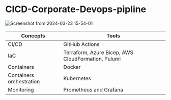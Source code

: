 # CICD-Corporate-Devops-pipline

![Screenshot from 2024-03-23 15-54-01](https://github.com/Dharma-09/CICD-Corporate-Devops-pipline/assets/58421062/e57f2f92-9ad1-4276-80c8-7bd6b754c01d)

| Concepts | Tools |
| --- | --- |
| CI/CD |	GitHub Actions	| Jenkins, GitLab, CircleCI
|	IaC	| Terraform, Azure Bicep, AWS CloudFormation, Pulumi
|	Containers |	Docker	
|	Containers orchestration |Kubernetes	
|	Monitoring | Prometheus and Grafana	| Datadog
